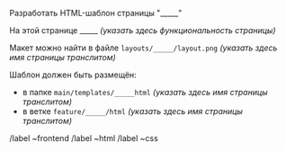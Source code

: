 Разработать HTML-шаблон страницы "_____"

На этой странице _____ *(указать здесь функциональность страницы)*

Макет можно найти в файле `layouts/_____/layout.png` *(указать здесь имя страницы транслитом)*

Шаблон должен быть размещён:
- в папке `main/templates/_____html` *(указать здесь имя страницы транслитом)*
- в ветке `feature/_____/html` *(указать здесь имя страницы транслитом)*

/label ~frontend 
/label ~html 
/label ~css
